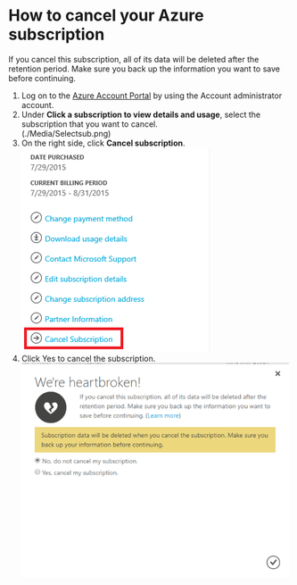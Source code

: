 <properties 
	pageTitle="How to cancel your Azure subscription" 
	description="Describes detail steps about How to cancel your Azure subscription" 
	services="billing" 
	documentationCenter="" 
	authors="genli" 
	manager="jarrettr" 
	editor="v-jesits"/>

<tags 
	ms.service="billing" 
	ms.workload="/" 
	ms.tgt_pltfrm="na" 
	ms.devlang="na" 
	ms.topic="billing" 
	ms.date="08/13/2015" 
	ms.author="genli"/>
# How to cancel your Azure subscription
If you cancel this subscription, all of its data will be deleted after the retention period. Make sure you back up the information you want to save before continuing.

1. Log on to the [Azure Account Portal](https://account.windowsazure.com/subscriptions) by using the Account administrator account.
2. Under **Click a subscription to view details and usage**, select the subscription that you want to cancel.</br>
(./Media/Selectsub.png)
3. On the right side, click **Cancel subscription**. </br> ![cancalsub](./Media/cancelsub.png)
4. Click Yes to cancel the subscription. </br> ![cancelbox](./Media/cancelbox.png)

